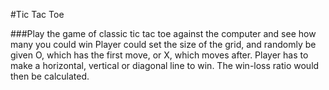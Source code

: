 #Tic Tac Toe

###Play the game of classic tic tac toe against the computer and see how many you could win
Player could set the size of the grid, and randomly be given O, which has the first move, or X, which moves after. Player has to make a horizontal, vertical or diagonal line to win. The win-loss ratio would then be calculated. 
